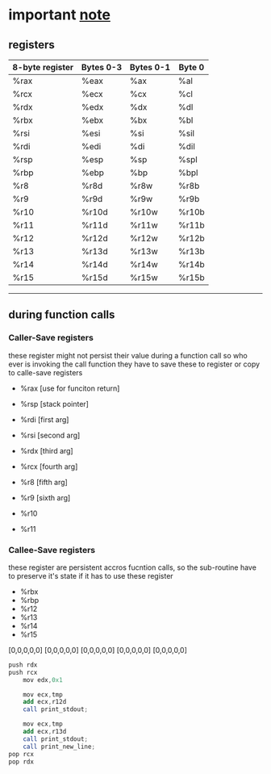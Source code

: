 # important [note](./x64_cheatsheet.pdf)

## registers

8-byte register |  Bytes 0-3 |  Bytes 0-1 | Byte 0|
----------------|------------|------------|-------|
%rax            |  %eax      |  %ax       |  %al
%rcx            |  %ecx      |  %cx       |  %cl
%rdx            |  %edx      |  %dx       |  %dl
%rbx            |  %ebx      |  %bx       |  %bl
%rsi            |  %esi      |  %si       |  %sil
%rdi            |  %edi      |  %di       |  %dil
%rsp            |  %esp      |  %sp       |  %spl
%rbp            |  %ebp      |  %bp       |  %bpl
%r8             |  %r8d      |  %r8w      |  %r8b
%r9             |  %r9d      |  %r9w      |  %r9b
%r10            |  %r10d     |  %r10w     |  %r10b
%r11            |  %r11d     |  %r11w     |  %r11b
%r12            |  %r12d     |  %r12w     |  %r12b
%r13            |  %r13d     |  %r13w     |  %r13b
%r14            |  %r14d     |  %r14w     |  %r14b
%r15            |  %r15d     |  %r15w     |  %r15b
------------------------------------------------

## during function calls

### Caller-Save registers
 these register might not persist their value during a function call
 so who ever is invoking the call function they have to save these to register
 or copy to calle-save registers

- %rax  [use for funciton return]
- %rsp  [stack pointer] 

- %rdi [first arg]
- %rsi [second arg]
- %rdx [third arg]
- %rcx [fourth arg]
- %r8  [fifth arg]
- %r9  [sixth arg]

- %r10
- %r11

### Callee-Save registers
 these register are persistent accros fucntion calls, so the sub-routine have to 
 preserve it's state if it has to use these register
- %rbx
- %rbp
- %r12
- %r13
- %r14
- %r15


[0,0,0,0,0]
[0,0,0,0,0]
[0,0,0,0,0]
[0,0,0,0,0]
[0,0,0,0,0]
```as
push rdx
push rcx
    mov edx,0x1

    mov ecx,tmp
    add ecx,r12d  
    call print_stdout;    

    mov ecx,tmp
    add ecx,r13d  
    call print_stdout;             
    call print_new_line;
pop rcx
pop rdx
```